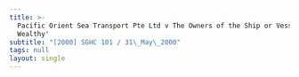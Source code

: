 ```yaml
---
title: >-
  Pacific Orient Sea Transport Pte Ltd v The Owners of the Ship or Vessel 'Ever
  Wealthy'
subtitle: "[2000] SGHC 101 / 31\_May\_2000"
tags: null
layout: single
---
```


